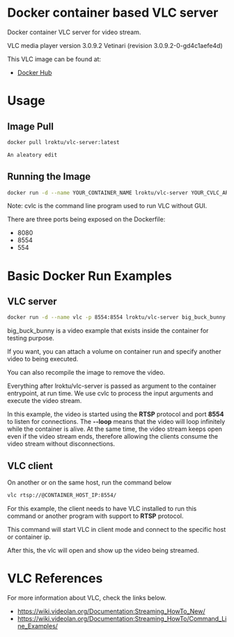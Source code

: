 # Docker container based VLC server
Docker container VLC server for video stream.

VLC media player version 3.0.9.2 Vetinari (revision 3.0.9.2-0-gd4c1aefe4d)

This VLC image can be found at:
* [Docker Hub](https://hub.docker.com/repository/docker/lroktu/vlc-server)

# Usage

## Image Pull

```bash
docker pull lroktu/vlc-server:latest
```

```bash
An aleatory edit
```

## Running the Image

```bash
docker run -d --name YOUR_CONTAINER_NAME lroktu/vlc-server YOUR_CVLC_ARGUMENTS
```

Note: cvlc is the command line program used to run VLC without GUI.

There are three ports being exposed on the Dockerfile:
* 8080
* 8554
* 554

# Basic Docker Run Examples

## VLC server

```bash
docker run -d --name vlc -p 8554:8554 lroktu/vlc-server big_buck_bunny.mp4 --loop :sout=#gather:rtp{sdp=rtsp://:8554/} :network-caching=1500 :sout-all :sout-keep
```

big_buck_bunny is a video example that exists inside the container for testing purpose. 

If you want, you can attach a volume on container run and specify another video to being executed.

You can also recompile the image to remove the video. 

Everything after lroktu/vlc-server is passed as argument to the container entrypoint, at run time. We use cvlc to process the input arguments and execute the video stream.

In this example, the video is started using the **RTSP** protocol and port **8554** to listen for connections. The **--loop** means that the video will loop infinitely while the container is alive. At the same time, the video stream keeps open even if the video stream ends, therefore allowing the clients consume the video stream without disconnections.


## VLC client

On another or on the same host, run the command below

```bash
vlc rtsp://@CONTAINER_HOST_IP:8554/

```

For this example, the client needs to have VLC installed to run this command or another program with support to **RTSP** protocol. 

This command will start VLC in client mode and connect to the specific host or container ip. 

After this, the vlc will open and show up the video being streamed. 

# VLC References

For more information about VLC, check the links below.
* https://wiki.videolan.org/Documentation:Streaming_HowTo_New/
* https://wiki.videolan.org/Documentation:Streaming_HowTo/Command_Line_Examples/


